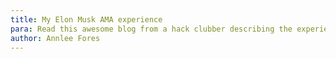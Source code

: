 ```yaml
---
title: My Elon Musk AMA experience
para: Read this awesome blog from a hack clubber describing the experience of interacting with the tech legend Elon Musk!
author: Annlee Fores
---
```

